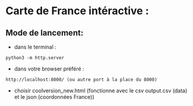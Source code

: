 # Carte de France intéractive :

## Mode de lancement:

* dans le terminal :
```
python3 -m http.server
```
* dans votre browser préféré :
```
http://localhost:8000/ (ou autre port à la place du 8000)
```

* choisir coolversion_new.html (fonctionne avec le csv output.csv (data) et le json (coordonnées France))
